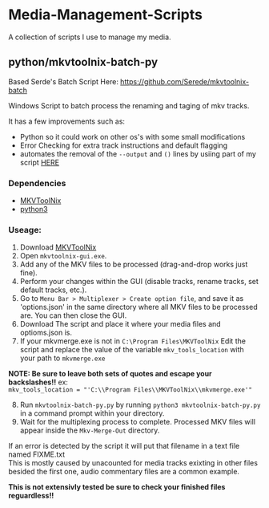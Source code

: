 # Media-Management-Scripts
A collection of scripts I use to manage my media.

## python/mkvtoolnix-batch-py
Based Serde's Batch Script Here: https://github.com/Serede/mkvtoolnix-batch  

Windows Script to batch process the renaming and taging of mkv tracks.  

It has a few improvements such as:
* Python so it could work on other os's with some small modifications
* Error Checking for extra track instructions and default flagging
* automates the removal of the `--output` and `()` lines by usiing part of my script [HERE](https://github.com/fearherbs1/options.json-arg-stripper)

### Dependencies
- [MKVToolNix](https://www.fosshub.com/MKVToolNix.html)
- [python3](https://www.python.org/downloads/)

### Useage:
1. Download [MKVToolNix](https://mkvtoolnix.download/downloads.html)
2. Open `mkvtoolnix-gui.exe`.
3. Add any of the MKV files to be processed (drag-and-drop works just fine).
4. Perform your changes within the GUI (disable tracks, rename tracks, set default tracks, etc.).
5. Go to `Menu Bar > Multiplexer > Create option file`, and save it as 'options.json' in the same directory where all MKV files to be processed are. You can then close the GUI.
6. Download The script and place it where your media files and optioms.json is.
7. If your mkvmerge.exe is not in `C:\Program Files\MKVToolNix` Edit the script and replace the value of the variable `mkv_tools_location` with your path to `mkvmerge.exe`  
  
**NOTE: Be sure to leave both sets of quotes and escape your backslashes!!** ex:  
`mkv_tools_location = "'C:\\Program Files\\MKVToolNix\\mkvmerge.exe'"`

8. Run `mkvtoolnix-batch-py.py` by running `python3 mkvtoolnix-batch-py.py` in a command prompt within your directory.
9. Wait for the multiplexing process to complete. Processed MKV files will appear inside the `Mkv-Merge-Out` directory.

If an error is detected by the script it will put that filename in a text file named FIXME.txt  
This is mostly caused by unacounted for media tracks exixting in other files besided the first one, audio commentary files are a common example.  

**This is not extensivly tested be sure to check your finished files reguardless!!**
